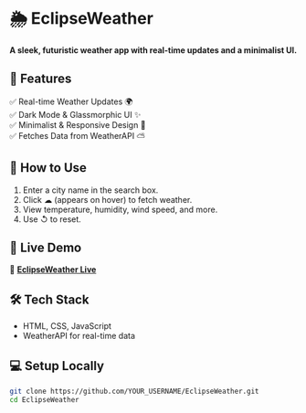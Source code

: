 # 🌦 EclipseWeather  
**A sleek, futuristic weather app with real-time updates and a minimalist UI.**  

## 🚀 Features  
✅ Real-time Weather Updates 🌍  
✅ Dark Mode & Glassmorphic UI ✨  
✅ Minimalist & Responsive Design 📱  
✅ Fetches Data from WeatherAPI ⛅  

## 📖 How to Use  
1. Enter a city name in the search box.  
2. Click ☁ (appears on hover) to fetch weather.  
3. View temperature, humidity, wind speed, and more.  
4. Use ↺ to reset.  

## 📡 Live Demo  
🔗 **[EclipseWeather Live](https://YOUR_USERNAME.github.io/EclipseWeather/)**  

## 🛠 Tech Stack  
- HTML, CSS, JavaScript  
- WeatherAPI for real-time data  

## 💻 Setup Locally  
```sh
git clone https://github.com/YOUR_USERNAME/EclipseWeather.git
cd EclipseWeather
